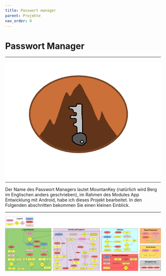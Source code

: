 ```yaml
---
title: Passwort manager
parent: Projekte
nav_order: 0
---
```


# Passwort Manager 

---

![Icon](/assets/images/Icon_MountainKeys.png)

---

Der Name des Passwort Managers lautet MountanKey (natürlich wird Berg im Englischen anders geschrieben), 
im Rahmen des Modules App Entwicklung mit Android, habe ich dieses Projekt bearbeitet.
In den Folgenden abschnitten bekommen Sie einen kleinen Einblick.


---

![Diagramm](/assets/images/PasswortManager%20Diagramm.jpg)